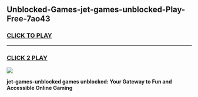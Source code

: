 
## Unblocked-Games-jet-games-unblocked-Play-Free-7ao43
<h3>
<a href="https://premium76.site?title=jet-games-unblocked&ref=19M">CLICK TO PLAY</a></h3>
<hr>

<h3>
<a href="https://premium76.site?title=jet-games-unblocked&ref=19M">CLICK 2 PLAY</a>
  
</h3>

<a href="https://premium76.site?title=jet-games-unblocked&ref=19M"><img src="https://clearcache.store/games.png"></a>


**jet-games-unblocked games unblocked: Your Gateway to Fun and Accessible Online Gaming**
